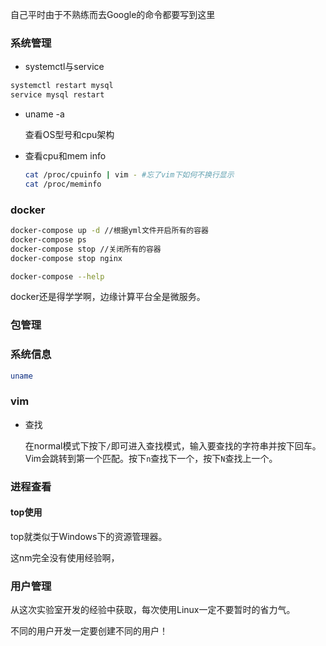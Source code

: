 自己平时由于不熟练而去Google的命令都要写到这里

### 系统管理

* systemctl与service

```bash
systemctl restart mysql
service mysql restart
```

* uname -a

  查看OS型号和cpu架构

* 查看cpu和mem info

  ```bash
  cat /proc/cpuinfo | vim - #忘了vim下如何不换行显示
  cat /proc/meminfo
  ```

  

  



### docker

```bash
docker-compose up -d //根据yml文件开启所有的容器
docker-compose ps
docker-compose stop //关闭所有的容器
docker-compose stop nginx

docker-compose --help
```

docker还是得学学啊，边缘计算平台全是微服务。

### 包管理



### 系统信息

```bash
uname 
```



### vim

* 查找

  在normal模式下按下`/`即可进入查找模式，输入要查找的字符串并按下回车。 Vim会跳转到第一个匹配。按下`n`查找下一个，按下`N`查找上一个。
  

### 进程查看

#### top使用

top就类似于Windows下的资源管理器。

这nm完全没有使用经验啊，



### 用户管理

从这次实验室开发的经验中获取，每次使用Linux一定不要暂时的省力气。

不同的用户开发一定要创建不同的用户！
